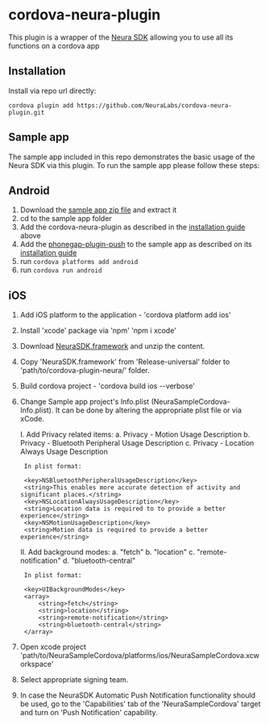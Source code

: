 # cordova-neura-plugin

This plugin is a wrapper of the <a href="https://dev.theneura.com/">Neura SDK</a> allowing you to use all its functions on a cordova app

## Installation

Install via repo url directly:

    cordova plugin add https://github.com/NeuraLabs/cordova-neura-plugin.git
    
## Sample app


The sample app included in this repo demonstrates the basic usage of the Neura SDK via this plugin.
To run the sample app please follow these steps:

## Android
    
1. Download the <a href="https://github.com/NeuraLabs/cordova-neura-plugin/blob/master/NeuraSampleCordova.zip">sample app zip file</a> and extract it
2. cd to the sample app folder
3. Add the cordova-neura-plugin as described in the <a href="https://github.com/NeuraLabs/cordova-neura-plugin/blob/master/README.md#installation">installation guide</a> above
4. Add the <a href="https://github.com/phonegap/phonegap-plugin-push">phonegap-plugin-push</a> to the sample app as described on its <a href="https://github.com/phonegap/phonegap-plugin-push/blob/master/docs/INSTALLATION.md">installation guide</a>
5. run `cordova platforms add android`
6. run `cordova run android`

## iOS

1. Add iOS platform to the application - 
	'cordova platform add ios'
2. Install 'xcode' package via 'npm'
	'npm i xcode'
3. Download <a href="https://dev.theneura.com/docs/guide/ios/setup">NeuraSDK.framework</a> and unzip the content.
4. Copy 'NeuraSDK.framework' from 'Release-universal' folder to 'path/to/cordova-plugin-neura/' folder.
5. Build cordova project - 
 	'cordova build ios --verbose'
6. Change Sample app project's Info.plist (NeuraSampleCordova-Info.plist). 
	It can be done by altering the appropriate plist file or via xCode.
	
	I. Add Privacy related items:
		a. Privacy - Motion Usage Description
		b. Privacy - Bluetooth Peripheral Usage Description
		c. Privacy - Location Always Usage Description

		In plist format:

	    <key>NSBluetoothPeripheralUsageDescription</key>
	    <string>This enables more accurate detection of activity and significant places.</string>
	    <key>NSLocationAlwaysUsageDescription</key>
	    <string>Location data is required to to provide a better experience</string>
	    <key>NSMotionUsageDescription</key>
	    <string>Motion data is required to provide a better experience</string>

	II. Add background modes:
		a. "fetch"
		b. "location"
		c. "remote-notification"
		d. "bluetooth-central"

		In plist format:

	   	<key>UIBackgroundModes</key>
	   	<array>
      	    <string>fetch</string>
      	    <string>location</string>
      	    <string>remote-notification</string>
      	    <string>bluetooth-central</string>
    	</array>


7. Open xcode project 'path/to/NeuraSampleCordova/platforms/ios/NeuraSampleCordova.xcworkspace'
8. Select appropriate signing team.
9. In case the NeuraSDK Automatic Push Notification functionality should be used, go to the 'Capabilities' tab of the 'NeuraSampleCordova' target and turn on 'Push Notification' capability.


